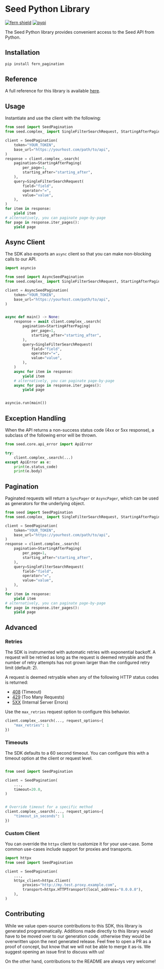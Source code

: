 # Seed Python Library

[![fern shield](https://img.shields.io/badge/%F0%9F%8C%BF-Built%20with%20Fern-brightgreen)](https://buildwithfern.com?utm_source=github&utm_medium=github&utm_campaign=readme&utm_source=Seed%2FPython)
[![pypi](https://img.shields.io/pypi/v/fern_pagination)](https://pypi.python.org/pypi/fern_pagination)

The Seed Python library provides convenient access to the Seed API from Python.

## Installation

```sh
pip install fern_pagination
```

## Reference

A full reference for this library is available [here](./reference.md).

## Usage

Instantiate and use the client with the following:

```python
from seed import SeedPagination
from seed.complex_ import SingleFilterSearchRequest, StartingAfterPaging

client = SeedPagination(
    token="YOUR_TOKEN",
    base_url="https://yourhost.com/path/to/api",
)
response = client.complex_.search(
    pagination=StartingAfterPaging(
        per_page=1,
        starting_after="starting_after",
    ),
    query=SingleFilterSearchRequest(
        field="field",
        operator="=",
        value="value",
    ),
)
for item in response:
    yield item
# alternatively, you can paginate page-by-page
for page in response.iter_pages():
    yield page
```

## Async Client

The SDK also exports an `async` client so that you can make non-blocking calls to our API.

```python
import asyncio

from seed import AsyncSeedPagination
from seed.complex_ import SingleFilterSearchRequest, StartingAfterPaging

client = AsyncSeedPagination(
    token="YOUR_TOKEN",
    base_url="https://yourhost.com/path/to/api",
)


async def main() -> None:
    response = await client.complex_.search(
        pagination=StartingAfterPaging(
            per_page=1,
            starting_after="starting_after",
        ),
        query=SingleFilterSearchRequest(
            field="field",
            operator="=",
            value="value",
        ),
    )
    async for item in response:
        yield item
    # alternatively, you can paginate page-by-page
    async for page in response.iter_pages():
        yield page


asyncio.run(main())
```

## Exception Handling

When the API returns a non-success status code (4xx or 5xx response), a subclass of the following error
will be thrown.

```python
from seed.core.api_error import ApiError

try:
    client.complex_.search(...)
except ApiError as e:
    print(e.status_code)
    print(e.body)
```

## Pagination

Paginated requests will return a `SyncPager` or `AsyncPager`, which can be used as generators for the underlying object.

```python
from seed import SeedPagination
from seed.complex_ import SingleFilterSearchRequest, StartingAfterPaging

client = SeedPagination(
    token="YOUR_TOKEN",
    base_url="https://yourhost.com/path/to/api",
)
response = client.complex_.search(
    pagination=StartingAfterPaging(
        per_page=1,
        starting_after="starting_after",
    ),
    query=SingleFilterSearchRequest(
        field="field",
        operator="=",
        value="value",
    ),
)
for item in response:
    yield item
# alternatively, you can paginate page-by-page
for page in response.iter_pages():
    yield page
```

## Advanced

### Retries

The SDK is instrumented with automatic retries with exponential backoff. A request will be retried as long
as the request is deemed retryable and the number of retry attempts has not grown larger than the configured
retry limit (default: 2).

A request is deemed retryable when any of the following HTTP status codes is returned:

- [408](https://developer.mozilla.org/en-US/docs/Web/HTTP/Status/408) (Timeout)
- [429](https://developer.mozilla.org/en-US/docs/Web/HTTP/Status/429) (Too Many Requests)
- [5XX](https://developer.mozilla.org/en-US/docs/Web/HTTP/Status/500) (Internal Server Errors)

Use the `max_retries` request option to configure this behavior.

```python
client.complex_.search(..., request_options={
    "max_retries": 1
})
```

### Timeouts

The SDK defaults to a 60 second timeout. You can configure this with a timeout option at the client or request level.

```python

from seed import SeedPagination

client = SeedPagination(
    ...,
    timeout=20.0,
)


# Override timeout for a specific method
client.complex_.search(..., request_options={
    "timeout_in_seconds": 1
})
```

### Custom Client

You can override the `httpx` client to customize it for your use-case. Some common use-cases include support for proxies
and transports.
```python
import httpx
from seed import SeedPagination

client = SeedPagination(
    ...,
    httpx_client=httpx.Client(
        proxies="http://my.test.proxy.example.com",
        transport=httpx.HTTPTransport(local_address="0.0.0.0"),
    ),
)
```

## Contributing

While we value open-source contributions to this SDK, this library is generated programmatically.
Additions made directly to this library would have to be moved over to our generation code,
otherwise they would be overwritten upon the next generated release. Feel free to open a PR as
a proof of concept, but know that we will not be able to merge it as-is. We suggest opening
an issue first to discuss with us!

On the other hand, contributions to the README are always very welcome!
